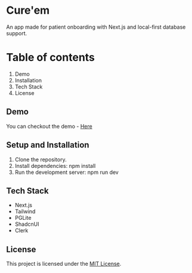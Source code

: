 # Cure'em

An app made for patient onboarding with Next.js and local-first database support.

# Table of contents

1. Demo
2. Installation
3. Tech Stack
4. License

## Demo

You can checkout the demo - [Here](https://cureem.vercel.app)

## Setup and Installation

1. Clone the repository.
2. Install dependencies: npm install
3. Run the development server: npm run dev

## Tech Stack

* Next.js
* Tailwind
* PGLite
* ShadcnUI
* Clerk


## License

This project is licensed under the [MIT License](https://opensource.org/license/mit/).

